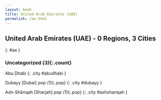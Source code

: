 ```yaml
---
layout: book
title: United Arab Emirates (UAE)
permalink: /ae.html
---
```


## United Arab Emirates (UAE) - 0 Regions, 3 Cities
{: #ae }





### Uncategorized _(3)_{:.count}


Abu Dhabi  {: .city #abudhabi } <br>

Dubayy [Dubai]  _pop (1)_{:.pop} {: .city #dubayy } <br>

Ash-Shāriqah [Sharjah]  _pop (1)_{:.pop} {: .city #ashshariqah } <br>


 
